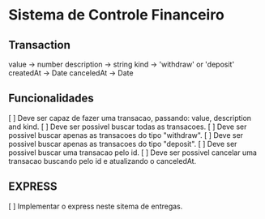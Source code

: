 # Sistema de Controle Financeiro

## Transaction
value -> number
description -> string
kind -> 'withdraw' or 'deposit'
createdAt -> Date
canceledAt -> Date

## Funcionalidades
[ ] Deve ser capaz de fazer uma transacao, passando: value, description and kind.
[ ] Deve ser possivel buscar todas as transacoes.
[ ] Deve ser possivel buscar apenas as transacoes do tipo "withdraw".
[ ] Deve ser possivel buscar apenas as transacoes do tipo "deposit".
[ ] Deve ser possivel buscar uma transacao pelo id.
[ ] Deve ser possivel cancelar uma transacao buscando pelo id e atualizando o canceledAt.

## EXPRESS
[ ] Implementar o express neste sitema de entregas.
